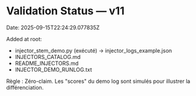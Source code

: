 # Validation Status — v11
Date: 2025-09-15T22:24:29.077835Z

Added at root:
- injector_stem_demo.py (exécuté) → injector_logs_example.json
- INJECTORS_CATALOG.md
- README_INJECTORS.md
- INJECTOR_DEMO_RUNLOG.txt

Règle : Zéro-claim. Les "scores" du demo log sont simulés pour illustrer la différenciation.
